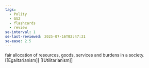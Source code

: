 ```yaml
---
tags:
  - Polity
  - GS2
  - flashcards
  - review
se-interval: 1
se-last-reviewed: 2025-07-16T02:47:31
se-ease: 2.5
---
```

fair allocation of resources, goods, services and burdens in a society.
[[Egalitarianism]]
[[Utilitarianism]]
